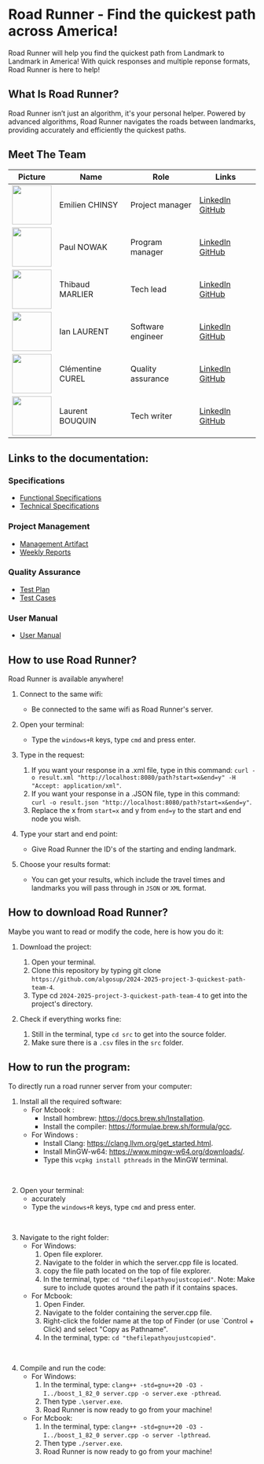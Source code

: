 # Road Runner - Find the quickest path across America! 

Road Runner will help you find the quickest path from Landmark to Landmark in America! With quick responses and multiple reponse formats, Road Runner is here to help!

## What Is Road Runner?

Road Runner isn’t just an algorithm, it's your personal helper. Powered by advanced algorithms, Road Runner navigates the roads between landmarks, providing accurately and efficiently the quickest paths.

## Meet The Team

<div align="center">

| Picture | Name       | Role               | Links                                                             |
| ----- | --------------- | ------------------------ | ----------------------------------------------------------------- |
| <img src="https://avatars.githubusercontent.com/u/182214919?v=4" width=80> | Emilien CHINSY | Project manager | [LinkedIn](https://www.linkedin.com/in/emilien-chinsy-5a794632b/) [GitHub](https://github.com/EmilienChinsy) |
| <img src="https://avatars.githubusercontent.com/u/91249965?v=4" width=80> | Paul NOWAK | Program manager | [LinkedIn](https://www.linkedin.com/in/paul-nowak-0757a61a7/) [GitHub](https://github.com/PaulNowak36)  |
| <img src="https://avatars.githubusercontent.com/u/146005163?v=4" width=80> | Thibaud MARLIER | Tech lead| [LinkedIn](https://www.linkedin.com/in/thibaudmarlier/) [GitHub](https://github.com/Biohazardyee) |
| <img src="https://avatars.githubusercontent.com/u/146005340?v=4" width=80> | Ian LAURENT | Software engineer | [LinkedIn](https://www.linkedin.com/in/ian-h-laurent/) [GitHub](https://github.com/Ianlaur) |
| <img src="https://avatars.githubusercontent.com/u/78617457?v=4" width=80> | Clémentine CUREL | Quality assurance | [LinkedIn](https://www.linkedin.com/in/clementinecurel/) [GitHub](https://github.com/Clementine951) |
| <img src="https://avatars.githubusercontent.com/u/71769489?v=4" width=80> | Laurent BOUQUIN | Tech writer | [LinkedIn](https://www.linkedin.com/in/laurentb22/) [GitHub](https://github.com/laurentbouquin) |

</div>

## Links to the documentation:

### Specifications

- [Functional Specifications](https://github.com/algosup/2024-2025-project-3-quickest-path-team-4/blob/main/functionalSpecifications/functionalSpecifications.md)
- [Technical Specifications](https://github.com/algosup/2024-2025-project-3-quickest-path-team-4/blob/main/technicalSpecification/technicalSpecifications.md)

### Project Management

- [Management Artifact](https://github.com/algosup/2024-2025-project-3-quickest-path-team-4/blob/main/management/managementArtifacts.md)
- [Weekly Reports](https://github.com/algosup/2024-2025-project-3-quickest-path-team-4/blob/main/management/weeklyReports/globalReport.md)

### Quality Assurance

- [Test Plan](https://github.com/algosup/2024-2025-project-3-quickest-path-team-4/blob/main/qualityAssurance/documents/testPlan.md)
- [Test Cases](https://github.com/algosup/2024-2025-project-3-quickest-path-team-4/blob/main/qualityAssurance/documents/testCases.md)

### User Manual

- [User Manual](https://github.com/algosup/2024-2025-project-3-quickest-path-team-4/blob/main/userManual/Road_Runner_User_Manual_Team_4.pdf)

## How to use Road Runner?

Road Runner is available anywhere!

1. Connect to the same wifi: 
    - Be connected to the same wifi as Road Runner's server.

2. Open your terminal: 
    - Type the `windows+R` keys, type `cmd` and press enter.

3. Type in the request: 
    1. If you want your response in a .xml file, type in this command: `curl -o result.xml "http://localhost:8080/path?start=x&end=y" -H "Accept: application/xml"`.
    2. If you want your response in a .JSON file, type in this command: `curl -o result.json "http://localhost:8080/path?start=x&end=y"`.
    3. Replace the x from `start=x` and y from `end=y` to the start and end node you wish.

4. Type your start and end point:
    - Give Road Runner the ID's of the starting and ending landmark.

5. Choose your results format:
    - You can get your results, which include the travel times and landmarks you will pass through in `JSON` or `XML` format.

## How to download Road Runner?

Maybe you want to read or modify the code, here is how you do it:
1. Download the project:
    1. Open your terminal.
    2. Clone this repository by typing git clone `https://github.com/algosup/2024-2025-project-3-quickest-path-team-4`.
    3. Type cd `2024-2025-project-3-quickest-path-team-4` to get into the project's directory.

2. Check if everything works fine:
    1. Still in the terminal, type `cd src` to get into the source folder.
    2. Make sure there is a `.csv` files in the `src` folder.

## How to run the program:

To directly run a road runner server from your computer:

1. Install all the required software:
    - For Mcbook : 
        - Install hombrew: https://docs.brew.sh/Installation.
        - Install the compiler: https://formulae.brew.sh/formula/gcc.
    - For Windows : 
        - Install Clang: https://clang.llvm.org/get_started.html.
        - Install MinGW-w64: https://www.mingw-w64.org/downloads/.
        - Type this `vcpkg install pthreads` in the MinGW terminal.
<br>


2. Open your terminal:
    - accurately
    - Type the `windows+R` keys, type `cmd` and press enter.
<br>

3. Navigate to the right folder:
    - For Windows:
        1. Open file explorer.
        2. Navigate to the folder in which the server.cpp file is located.
        3. copy the file path located on the top of file explorer.
        4. In the terminal, type: `cd "thefilepathyoujustcopied"`.
        Note: Make sure to include quotes around the path if it contains spaces.
    - For Mcbook:
        1. Open Finder.
        2. Navigate to the folder containing the server.cpp file.
        3. Right-click the folder name at the top of Finder (or use `Control + Click) and select "Copy as Pathname".
        4. In the terminal, type: `cd "thefilepathyoujustcopied"`.
<br>

4. Compile and run the code:
    - For Windows:
        1. In the terminal, type: `clang++ -std=gnu++20 -O3 -I../boost_1_82_0 server.cpp -o server.exe -pthread`.
        2. Then type `.\server.exe`.
        3. Road Runner is now ready to go from your machine!
    - For Mcbook:
        1. In the terminal, type: `clang++ -std=gnu++20 -O3 -I../boost_1_82_0 server.cpp -o server -lpthread`.
        2. Then type `./server.exe`.
        3. Road Runner is now ready to go from your machine!